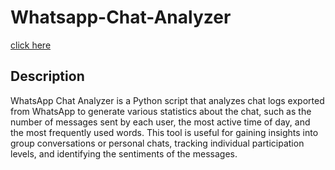 # Whatsapp-Chat-Analyzer
[click here](https://whatsapp-chat-analyzer-asxkkmsg7tccppetijqnfq.streamlit.app/)
## Description
WhatsApp Chat Analyzer is a Python script that analyzes chat logs exported from WhatsApp to generate various statistics about the chat, such as the number of messages sent by each user, the most active time of day, and the most frequently used words. This tool is useful for gaining insights into group conversations or personal chats, tracking individual participation levels, and identifying the sentiments of the messages.
